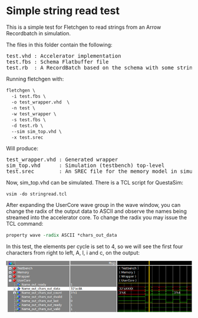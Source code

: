 # Simple string read test

This is a simple test for Fletchgen to read strings from an Arrow Recordbatch
in simulation.

The files in this folder contain the following:
<pre>
test.vhd : Accelerator implementation
test.fbs : Schema Flatbuffer file
test.rb  : A RecordBatch based on the schema with some strings (human names)
</pre>

Running fletchgen with:

```console
fletchgen \
  -i test.fbs \
  -o test_wrapper.vhd  \
  -n test \
  -w test_wrapper \
  -s test.fbs \
  -d test.rb \
  --sim sim_top.vhd \
  -x test.srec
```

Will produce:

<pre>
test_wrapper.vhd : Generated wrapper
sim_top.vhd      : Simulation (testbench) top-level
test.srec        : An SREC file for the memory model in simulation.
</pre>

Now, sim_top.vhd can be simulated. There is a TCL script for QuestaSim:

```console
vsim -do stringread.tcl
```

After expanding the UserCore wave group in the wave window, you can change the 
radix of the output data to ASCII and observe the names being streamed into the
accelerator core. To change the radix you may issue the TCL command:

```tcl
property wave -radix ASCII *chars_out_data
```

In this test, the elements per cycle is set to 4, so we will see the first four
characters from right to left, A, l, i and c, on the output:

![Test output](test.png)
